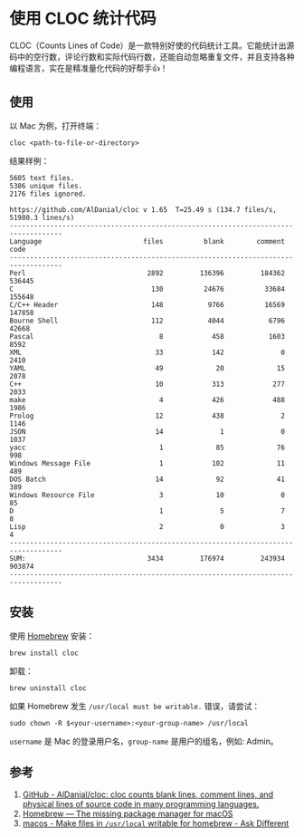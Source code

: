 # 使用 CLOC 统计代码

CLOC（Counts Lines of Code）是一款特别好使的代码统计工具。它能统计出源码中的空行数，评论行数和实际代码行数，还能自动忽略重复文件，并且支持各种编程语言，实在是精准量化代码的好帮手👍！

## 使用
以 Mac 为例，打开终端：
```
cloc <path-to-file-or-directory>
```

结果样例：
```
5605 text files.
5386 unique files.
2176 files ignored.

https://github.com/AlDanial/cloc v 1.65  T=25.49 s (134.7 files/s, 51980.3 lines/s)
-----------------------------------------------------------------------------------
Language                         files          blank        comment           code
-----------------------------------------------------------------------------------
Perl                              2892         136396         184362         536445
C                                  130          24676          33684         155648
C/C++ Header                       148           9766          16569         147858
Bourne Shell                       112           4044           6796          42668
Pascal                               8            458           1603           8592
XML                                 33            142              0           2410
YAML                                49             20             15           2078
C++                                 10            313            277           2033
make                                 4            426            488           1986
Prolog                              12            438              2           1146
JSON                                14              1              0           1037
yacc                                 1             85             76            998
Windows Message File                 1            102             11            489
DOS Batch                           14             92             41            389
Windows Resource File                3             10              0             85
D                                    1              5              7              8
Lisp                                 2              0              3              4
-----------------------------------------------------------------------------------
SUM:                              3434         176974         243934         903874
-----------------------------------------------------------------------------------
```

## 安装
使用 [Homebrew](http://brew.sh) 安装：
```
brew install cloc
```

卸载：
```
brew uninstall cloc
```

如果 Homebrew 发生 `/usr/local must be writable.` 错误，请尝试：
```
sudo chown -R $<your-username>:<your-group-name> /usr/local
```
`username` 是 Mac 的登录用户名，`group-name` 是用户的组名，例如: Admin。

## 参考
1. [GitHub - AlDanial/cloc: cloc counts blank lines, comment lines, and physical lines of source code in many programming languages.](https://github.com/AlDanial/cloc#Options)
2. [Homebrew — The missing package manager for macOS](http://brew.sh)
3. [macos - Make files in `/usr/local` writable for homebrew - Ask Different](http://apple.stackexchange.com/questions/192227/make-files-in-usr-local-writable-for-homebrew)
